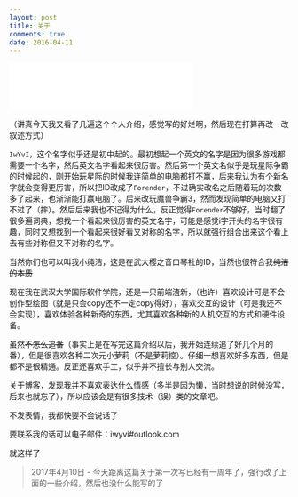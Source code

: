 ```yaml
---
layout: post
title: 关于
comments: true
date: 2016-04-11
---
```


<iframe frameborder="no" border="0" marginwidth="0" marginheight="0" width=330 height=86 src="//music.163.com/outchain/player?type=2&id=35566163&auto=0&height=66"></iframe>

（讲真今天我又看了几遍这个个人介绍，感觉写的好烂啊，然后现在打算再改一改叙述方式）

`IwYvI`，这个名字似乎还是初中起的。最初想起一个英文的名字是因为很多游戏都需要一个名字，然后英文名字看起来很厉害。然后第一个英文名似乎是玩星际争霸的时候起的，刚开始玩星际的时候我连简单的电脑都打不赢，后来我认为有个新名字就会变得更厉害，所以把ID改成了`Forender`，不过确实改名之后随着玩的次数多了起来，也渐渐能打赢电脑了。后来改玩魔兽争霸3，然而发现简单的电脑又打不过了（摔）。然后后来我也不记得为什么，反正觉得`Forender`不够好，当时翻了很多遍词典，想找一个看起来很厉害的英文名字，可能是感觉i字开头的名字很有趣，同时又想找到一个看起来很好看又对称的名字，所以就强行组合出来这个看上去有些对称但又不对称的名字。

当然你们也可以叫我小纯洁，这是在武大樱之音口琴社的ID，当然也很符合我<del>纯洁的本质</del>

现在我在武汉大学国际软件学院，还是一只前端渣新，（也许）喜欢设计可是不会创作型绘图（就是只会copy还不一定copy得好），喜欢交互的设计（可是我还不会实现），喜欢体验各种新奇的东西，尤其喜欢各种新的人机交互的方式和硬件设备。
<br>

虽然<del>不怎么追番</del>（事实上是在写完这篇介绍以后，我开始连续追了好几个月的番），但是很喜欢各种二次元小萝莉（不是萝莉控）。仔细一想喜欢好多东西，但是都不是很精通。反正还喜欢手工，似乎并不擅长与别人交流。

关于博客，发现我并不喜欢表达什么情感（多半是因为懒，当时想说的时候没写，后来也就忘了），所以应该会是有很多技术（误）类的文章吧。

不发表情，我都快要不会说话了

要联系我的话可以电子邮件：iwyvi#outlook.com

就这样了

> 2017年4月10日 - 今天距离这篇关于第一次写已经有一周年了，强行改了上面的一些介绍，然后也没什么能写的了